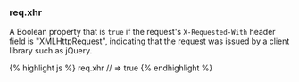 <h3 id='req.xhr'>req.xhr</h3>

A Boolean property that is `true` if the request's `X-Requested-With` header field is
"XMLHttpRequest", indicating that the request was issued by a client library such as jQuery.

{% highlight js %}
req.xhr
// => true
{% endhighlight %}
